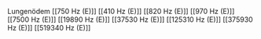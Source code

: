 Lungenödem
[[750 Hz (E)]]
[[410 Hz (E)]]
[[820 Hz (E)]]
[[970 Hz (E)]]
[[7500 Hz (E)]]
[[19890 Hz (E)]]
[[37530 Hz (E)]]
[[125310 Hz (E)]]
[[375930 Hz (E)]]
[[519340 Hz (E)]]